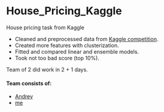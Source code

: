 # House_Pricing_Kaggle
House pricing task from Kaggle

- Cleaned and preprocessed data from [Kaggle competition](https://www.kaggle.com/competitions/house-prices-advanced-regression-techniques/overview).
- Created more features with clusterization.
- Fitted and compared linear and ensemble models.
- Took not too bad score (top 10%).

Team of 2 did work in 2 + 1 days.

#### Team consists of:
- [Andrey](https://github.com/Shougakusei)
- [me](https://github.com/SSanchay)

 
